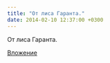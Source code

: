 ```yaml
---
title: "От лиса Гаранта."
date: 2014-02-10 12:37:00 +0300
---
```


От лиса Гаранта.

[Вложение](https://vk.com/photo41076938_322019719)
